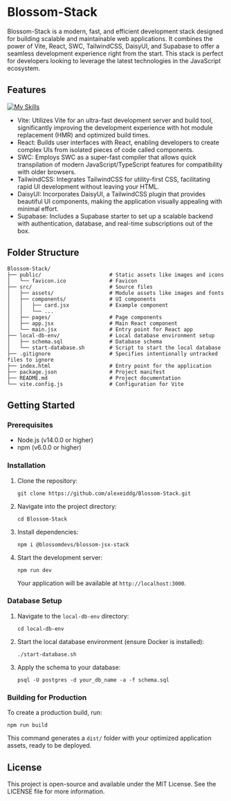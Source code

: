 Blossom-Stack
=============

Blossom-Stack is a modern, fast, and efficient development stack designed for building scalable and maintainable web applications. It combines the power of Vite, React, SWC, TailwindCSS, DaisyUI, and Supabase to offer a seamless development experience right from the start. This stack is perfect for developers looking to leverage the latest technologies in the JavaScript ecosystem.

Features
--------
[![My Skills](https://skillicons.dev/icons?i=react,vite,postgres,tailwind,npm)](https://skillicons.dev) 

-   Vite: Utilizes Vite for an ultra-fast development server and build tool, significantly improving the development experience with hot module replacement (HMR) and optimized build times.
-   React: Builds user interfaces with React, enabling developers to create complex UIs from isolated pieces of code called components.
-   SWC: Employs SWC as a super-fast compiler that allows quick transpilation of modern JavaScript/TypeScript features for compatibility with older browsers.
-   TailwindCSS: Integrates TailwindCSS for utility-first CSS, facilitating rapid UI development without leaving your HTML.
-   DaisyUI: Incorporates DaisyUI, a TailwindCSS plugin that provides beautiful UI components, making the application visually appealing with minimal effort.
-   Supabase: Includes a Supabase starter to set up a scalable backend with authentication, database, and real-time subscriptions out of the box.

Folder Structure
----------------

```
Blossom-Stack/
├── public/                      # Static assets like images and icons
│   └── favicon.ico              # Favicon
├── src/                         # Source files
│   ├── assets/                  # Module assets like images and fonts
│   ├── components/              # UI components
│   │   ├── card.jsx             # Example component
│   │   └── ...
│   ├── pages/                   # Page components
│   ├── app.jsx                  # Main React component
│   └── main.jsx                 # Entry point for React app
├── local-db-env/                # Local database environment setup
│   ├── schema.sql               # Database schema
│   └── start-database.sh        # Script to start the local database
├── .gitignore                   # Specifies intentionally untracked files to ignore
├── index.html                   # Entry point for the application
├── package.json                 # Project manifest
├── README.md                    # Project documentation
└── vite.config.js               # Configuration for Vite
```

Getting Started
---------------

### Prerequisites

-   Node.js (v14.0.0 or higher)
-   npm (v6.0.0 or higher)

### Installation

1.  Clone the repository:

    `git clone https://github.com/alexeiddg/Blossom-Stack.git`

2.  Navigate into the project directory:

    `cd Blossom-Stack`

3.  Install dependencies:

    `npm i @blossomdevs/blossom-jsx-stack`

4.  Start the development server:

    `npm run dev`

    Your application will be available at `http://localhost:3000`.

### Database Setup

1.  Navigate to the `local-db-env` directory:

    `cd local-db-env`

2.  Start the local database environment (ensure Docker is installed):

    `./start-database.sh`

3.  Apply the schema to your database:

    `psql -U postgres -d your_db_name -a -f schema.sql`

### Building for Production

To create a production build, run:

`npm run build`

This command generates a `dist/` folder with your optimized application assets, ready to be deployed.

License
-------

This project is open-source and available under the MIT License. See the LICENSE file for more information.
